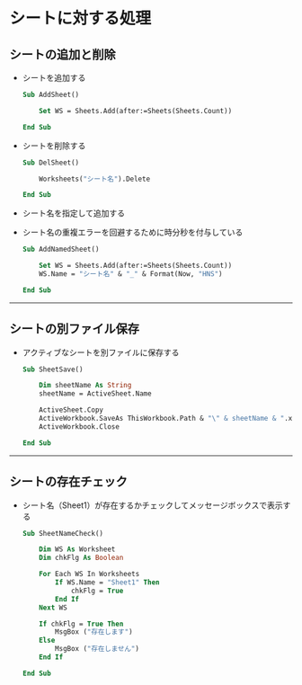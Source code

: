# シートに対する処理

## シートの追加と削除

* シートを追加する

  ```vb
  Sub AddSheet()

      Set WS = Sheets.Add(after:=Sheets(Sheets.Count))

  End Sub
  ```

* シートを削除する

  ```vb
  Sub DelSheet()

      Worksheets("シート名").Delete

  End Sub
  ```

* シート名を指定して追加する
* シート名の重複エラーを回避するために時分秒を付与している

  ```vb
  Sub AddNamedSheet()

      Set WS = Sheets.Add(after:=Sheets(Sheets.Count))
      WS.Name = "シート名" & "_" & Format(Now, "HNS")

  End Sub
  ```

***

## シートの別ファイル保存

* アクティブなシートを別ファイルに保存する

  ```vb
  Sub SheetSave()

      Dim sheetName As String
      sheetName = ActiveSheet.Name

      ActiveSheet.Copy
      ActiveWorkbook.SaveAs ThisWorkbook.Path & "\" & sheetName & ".xlsx"
      ActiveWorkbook.Close

  End Sub
  ```

***

## シートの存在チェック

* シート名（Sheet1）が存在するかチェックしてメッセージボックスで表示する

  ```vb
  Sub SheetNameCheck()

      Dim WS As Worksheet
      Dim chkFlg As Boolean

      For Each WS In Worksheets
          If WS.Name = "Sheet1" Then
              chkFlg = True
          End If
      Next WS

      If chkFlg = True Then
          MsgBox ("存在します")
      Else
          MsgBox ("存在しません")
      End If

  End Sub
  ```
